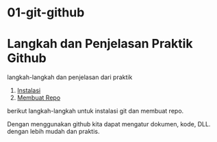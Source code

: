 # 01-git-github
# Langkah dan Penjelasan Praktik Github
langkah-langkah dan penjelasan dari praktik

1. [Instalasi](https://github.com/Yoga723/01-git-github/blob/main/instalasi.mb)
2. [Membuat Repo](https://github.com/Yoga723/01-git-github/blob/main/Membuat-Repo.md)

berikut langkah-langkah untuk instalasi git dan membuat repo.

Dengan menggunakan github kita dapat mengatur dokumen, kode, DLL. dengan lebih mudah dan praktis.  
